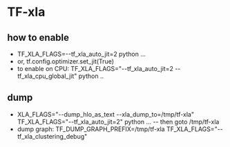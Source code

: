 # TF-xla
## how to enable
- TF_XLA_FLAGS=--tf_xla_auto_jit=2 python ... 
- or, tf.config.optimizer.set_jit(True)
- to enable on CPU: TF_XLA_FLAGS="--tf_xla_auto_jit=2 --tf_xla_cpu_global_jit" python ..

## dump
- XLA_FLAGS="--dump_hlo_as_text --xla_dump_to=/tmp/tf-xla" TF_XLA_FLAGS="--tf_xla_auto_jit=2" python ... 
-- then goto /tmp/tf-xla
- dump graph: TF_DUMP_GRAPH_PREFIX=/tmp/tf-xla TF_XLA_FLAGS="--tf_xla_clustering_debug"
